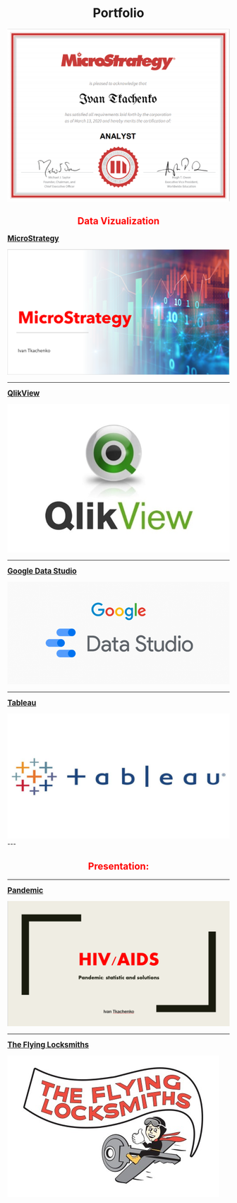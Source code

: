 <h1 style="text-align: center;"><span style="color= blue;"><strong>Portfolio</strong></span></h1>

 <a href="pdf/certificate.pdf">
  <img src="images/cert.png"/>
</a>

<h2 style="text-align: center;"><span style="color: red;"><strong>Data Vizualization</strong></span></h2>


<strong><span style="font-size:120%">[MicroStrategy](pdf/Mic.pdf)</span></strong>

 <a href="pdf/Mic.pdf">
  <img src="images/M.PNG"/>
</a>

---
<strong><span style="font-size:120%">[QlikView](/pdf/Qlik.pdf)</span></strong>

 <a href="pdf/Qlik.pdf">
  <img src="images/Qlik.jpg"/>
</a>

---
<strong><span style="font-size:120%">[Google Data Studio](/pdf/Google1.pdf)</span></strong>

 <a href="pdf/Google1.pdf">
  <img src="images/Goo.PNG"/>
</a>

---
<strong><span style="font-size:120%">[Tableau](/pdf/Tableau.pdf)</span></strong>

 <a href="pdf/Tableau.pdf">
  <img src="images/Tab.jpg"/>
</a>
---
<h2 style="text-align: center;"><span style="color: red;"><strong>Presentation:</strong></span></h2>

---
<strong><span style="font-size:120%">[Pandemic](/pdf/Pan.pdf)</span></strong>

 <a href="pdf/Pan.pdf">
  <img src="images/HIV.PNG"/>
</a>

---
<strong><span style="font-size:120%">[The Flying Locksmiths](/pdf/Lock.pdf)</span></strong>

 <a href="pdf/Lock.pdf">
  <img src="images/Lock2.png"/>
</a>






